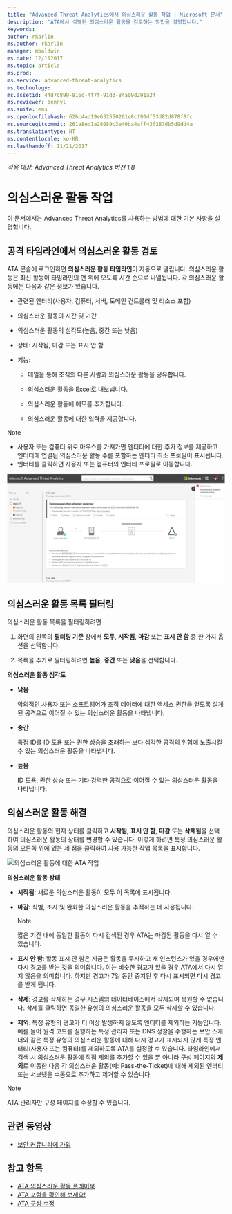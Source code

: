 ```yaml
---
title: "Advanced Threat Analytics에서 의심스러운 활동 작업 | Microsoft 문서"
description: "ATA에서 식별된 의심스러운 활동을 검토하는 방법을 설명합니다."
keywords: 
author: rkarlin
ms.author: rkarlin
manager: mbaldwin
ms.date: 12/112017
ms.topic: article
ms.prod: 
ms.service: advanced-threat-analytics
ms.technology: 
ms.assetid: 44d7c899-816c-4f7f-91d3-84a09d291a24
ms.reviewer: bennyl
ms.suite: ems
ms.openlocfilehash: 62bc4ad19e632550261e8cf90df53d82d878f8fc
ms.sourcegitcommit: 261a8ed1a28089c3e40ba4aff43f287db5d9dd4a
ms.translationtype: HT
ms.contentlocale: ko-KR
ms.lasthandoff: 11/21/2017
---
```

*적용 대상: Advanced Threat Analytics 버전 1.8*



# <a name="working-with-suspicious-activities"></a>의심스러운 활동 작업
이 문서에서는 Advanced Threat Analytics를 사용하는 방법에 대한 기본 사항을 설명합니다.

## <a name="review-suspicious-activities-on-the-attack-time-line"></a>공격 타임라인에서 의심스러운 활동 검토
ATA 콘솔에 로그인하면 **의심스러운 활동 타임라인**이 자동으로 열립니다. 의심스러운 활동은 최신 활동이 타임라인의 맨 위에 오도록 시간 순으로 나열됩니다.
각 의심스러운 활동에는 다음과 같은 정보가 있습니다.

-   관련된 엔터티(사용자, 컴퓨터, 서버, 도메인 컨트롤러 및 리소스 포함)

-   의심스러운 활동의 시간 및 기간

-   의심스러운 활동의 심각도(높음, 중간 또는 낮음)

-   상태: 시작됨, 마감 또는 표시 안 함

-   기능:

    -   메일을 통해 조직의 다른 사람과 의심스러운 활동을 공유합니다.

    -   의심스러운 활동을 Excel로 내보냅니다.

    -   의심스러운 활동에 메모를 추가합니다.

    -   의심스러운 활동에 대한 입력을 제공합니다.

> [!NOTE]
> -   사용자 또는 컴퓨터 위로 마우스를 가져가면 엔터티에 대한 추가 정보를 제공하고 엔터티에 연결된 의심스러운 활동 수를 포함하는 엔터티 최소 프로필이 표시됩니다.
> -   엔터티를 클릭하면 사용자 또는 컴퓨터의 엔터티 프로필로 이동합니다.

![ATA 의심스러운 활동 타임라인 이미지](media/ATA-Suspicious-Activity-Timeline.JPG)

## <a name="filter-suspicious-activities-list"></a>의심스러운 활동 목록 필터링
의심스러운 활동 목록을 필터링하려면

1.  화면의 왼쪽의 **필터링 기준** 창에서 **모두**, **시작됨**, **마감** 또는 **표시 안 함** 중 한 가지 옵션을 선택합니다.

2.  목록을 추가로 필터링하려면 **높음**, **중간** 또는 **낮음**을 선택합니다.

**의심스러운 활동 심각도**

-   **낮음**

    악의적인 사용자 또는 소프트웨어가 조직 데이터에 대한 액세스 권한을 얻도록 설계된 공격으로 이어질 수 있는 의심스러운 활동을 나타냅니다.

-   **중간**

    특정 ID를 ID 도용 또는 권한 상승을 초래하는 보다 심각한 공격의 위험에 노출시킬 수 있는 의심스러운 활동을 나타냅니다.

-   **높음**

    ID 도용, 권한 상승 또는 기타 강력한 공격으로 이어질 수 있는 의심스러운 활동을 나타냅니다.




## <a name="remediating-suspicious-activities"></a>의심스러운 활동 해결
의심스러운 활동의 현재 상태를 클릭하고 **시작됨**, **표시 안 함**, **마감** 또는 **삭제됨**을 선택하여 의심스러운 활동의 상태를 변경할 수 있습니다.
이렇게 하려면 특정 의심스러운 활동의 오른쪽 위에 있는 세 점을 클릭하여 사용 가능한 작업 목록을 표시합니다.

![의심스러운 활동에 대한 ATA 작업](./media/sa-actions.png)

**의심스러운 활동 상태**

-   **시작됨**: 새로운 의심스러운 활동이 모두 이 목록에 표시됩니다.

-   **마감**: 식별, 조사 및 완화한 의심스러운 활동을 추적하는 데 사용됩니다.

    > [!NOTE]
    > 짧은 기간 내에 동일한 활동이 다시 검색된 경우 ATA는 마감된 활동을 다시 열 수 있습니다.

-   **표시 안 함**: 활동 표시 안 함은 지금은 활동을 무시하고 새 인스턴스가 있을 경우에만 다시 경고를 받는 것을 의미합니다. 이는 비슷한 경고가 있을 경우 ATA에서 다시 열지 않음을 의미합니다. 하지만 경고가 7일 동안 중지된 후 다시 표시되면 다시 경고를 받게 됩니다.

- **삭제**: 경고를 삭제하는 경우 시스템의 데이터베이스에서 삭제되며 복원할 수 없습니다. 삭제를 클릭하면 동일한 유형의 의심스러운 활동을 모두 삭제할 수 있습니다.

- **제외**: 특정 유형의 경고가 더 이상 발생하지 않도록 엔터티를 제외하는 기능입니다. 예를 들어 원격 코드를 실행하는 특정 관리자 또는 DNS 정찰을 수행하는 보안 스캐너와 같은 특정 유형의 의심스러운 활동에 대해 다시 경고가 표시되지 않게 특정 엔터티(사용자 또는 컴퓨터)를 제외하도록 ATA를 설정할 수 있습니다. 타임라인에서 검색 시 의심스러운 활동에 직접 제외를 추가할 수 있을 뿐 아니라 구성 페이지의 **제외**로 이동한 다음 각 의심스러운 활동(예: Pass-the-Ticket)에 대해 제외된 엔터티 또는 서브넷을 수동으로 추가하고 제거할 수 있습니다. 
> [!NOTE]
> ATA 관리자만 구성 페이지를 수정할 수 있습니다.


## <a name="related-videos"></a>관련 동영상
- [보안 커뮤니티에 가입](https://channel9.msdn.com/Shows/Microsoft-Security/Join-the-Security-Community)


## <a name="see-also"></a>참고 항목
- [ATA 의심스러운 활동 플레이북](http://aka.ms/ataplaybook)
- [ATA 포럼을 확인해 보세요!](https://social.technet.microsoft.com/Forums/security/home?forum=mata)
- [ATA 구성 수정](modifying-ata-center-configuration.md)
